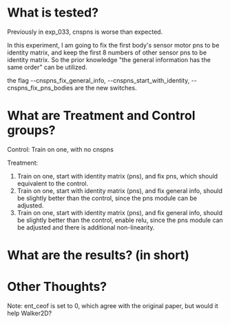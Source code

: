 # What is tested?

Previously in exp_033, cnspns is worse than expected.

In this experiment, I am going to fix the first body's sensor motor pns to be identity matrix, and keep the first 8 numbers of other sensor pns to be identity matrix.
So the prior knowledge "the general information has the same order" can be utilized.

the flag --cnspns_fix_general_info, --cnspns_start_with_identity, --cnspns_fix_pns_bodies are the new switches.


# What are Treatment and Control groups?

Control:
Train on one, with no cnspns

Treatment:
1. Train on one, start with identity matrix (pns), and fix pns, which should equivalent to the control.
2. Train on one, start with identity matrix (pns), and fix general info, should be slightly better than the control, since the pns module can be adjusted.
3. Train on one, start with identity matrix (pns), and fix general info, should be slightly better than the control, enable relu, since the pns module can be adjusted and there is additional non-linearity.

# What are the results? (in short)


# Other Thoughts?

Note: ent_ceof is set to 0, which agree with the original paper, but would it help Walker2D?